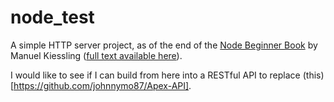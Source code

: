 node_test
=========

A simple HTTP server project, as of the end of the [Node Beginner Book](http://www.nodebeginner.org/) by Manuel Kiessling ([full text available here](https://github.com/manuelkiessling/NodeBeginnerBook/blob/master/index-en.html)).

I would like to see if I can build from here into a RESTful API to replace (this)[https://github.com/johnnymo87/Apex-API].
